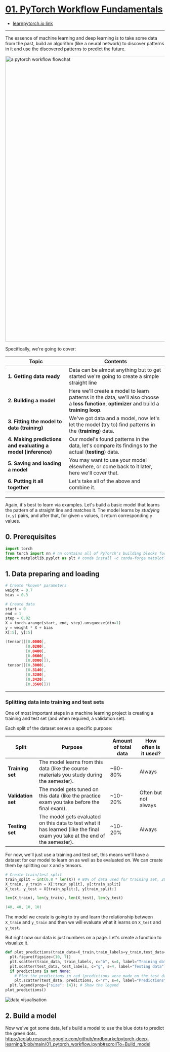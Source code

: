 # [01. PyTorch Workflow Fundamentals](https://colab.research.google.com/github/mrdbourke/pytorch-deep-learning/blob/main/01_pytorch_workflow.ipynb)

* [learnpytorch.io link](https://www.learnpytorch.io/01_pytorch_workflow/)

---

The essence of machine learning and deep learning is to take some data from the past, build an algorithm (like a neural network) to discover patterns in it and use the discovered patterns to predict the future.

<img  src="https://raw.githubusercontent.com/mrdbourke/pytorch-deep-learning/main/images/01_a_pytorch_workflow.png"  width=900  alt="a pytorch workflow flowchat"/> 

Specifically, we're going to cover:

 
<table>
<thead>
<tr>
  <th><strong>Topic</strong></th>
  <th><strong>Contents</strong></th>
</tr>
</thead>
<tbody>
<tr>
  <td><strong>1. Getting data ready</strong></td>
  <td>Data can be almost anything but to get started we're going to create a simple straight line</td>
</tr>
<tr>
  <td><strong>2. Building a model</strong></td>
  <td>Here we'll create a model to learn patterns in the data, we'll also choose a <strong>loss function</strong>, <strong>optimizer</strong> and build a <strong>training loop</strong>.</td>
</tr>
<tr>
  <td><strong>3. Fitting the model to data (training)</strong></td>
  <td>We've got data and a model, now let's let the model (try to) find patterns in the (<strong>training</strong>) data.</td>
</tr>
<tr>
  <td><strong>4. Making predictions and evaluating a model (inference)</strong></td>
  <td>Our model's found patterns in the data, let's compare its findings to the actual (<strong>testing</strong>) data.</td>
</tr>
<tr>
  <td><strong>5. Saving and loading a model</strong></td>
  <td>You may want to use your model elsewhere, or come back to it later, here we'll cover that.</td>
</tr>
<tr>
  <td><strong>6. Putting it all together</strong></td>
  <td>Let's take all of the above and combine it.</td>
</tr>
</tbody>
</table>

---
Again, it's best to learn via examples. Let's build a basic model that learns the pattern of a straight line and matches it. The model learns by *studying* `(x,y)` pairs, and after that, for given `x` values, it return corresponding `y` values.

## 0. Prerequisites
```py
import torch
from torch import nn # nn contains all of PyTorch's building blocks for neural networks
import matplotlib.pyplot as plt # conda install -c conda-forge matplotlib
```

## 1. Data preparing and loading
```py
# Create *known* parameters
weight = 0.7
bias = 0.3

# Create data
start = 0
end = 1
step = 0.02
X = torch.arange(start, end, step).unsqueeze(dim=1)
y = weight * X + bias
X[:5], y[:5]
```

```cpp
(tensor([[0.0000],
         [0.0200],
         [0.0400],
         [0.0600],
         [0.0800]]),
 tensor([[0.3000],
         [0.3140],
         [0.3280],
         [0.3420],
         [0.3560]]))
```

---

###  Splitting data into training and test sets

One of most important steps in a machine learning project is creating a training and test set (and when required, a validation set).

Each split of the dataset serves a specific purpose:

<table>
<thead>
<tr>
  <th>Split</th>
  <th>Purpose</th>
  <th>Amount of total data</th>
  <th>How often is it used?</th>
</tr>
</thead>
<tbody>
<tr>
  <td><strong>Training set</strong></td>
  <td>The model learns from this data (like the course materials you study during the semester).</td>
  <td>~60-80%</td>
  <td>Always</td>
</tr>
<tr>
  <td><strong>Validation set</strong></td>
  <td>The model gets tuned on this data (like the practice exam you take before the final exam).</td>
  <td>~10-20%</td>
  <td>Often but not always</td>
</tr>
<tr>
  <td><strong>Testing set</strong></td>
  <td>The model gets evaluated on this data to test what it has learned (like the final exam you take at the end of the semester).</td>
  <td>~10-20%</td>
  <td>Always</td>
</tr>
</tbody>
</table>

For now, we'll just use a training and test set, this means we'll have a dataset for our model to learn on as well as be evaluated on. We can create them by splitting our `X` and `y` tensors.
```py
# Create train/test split
train_split = int(0.8 * len(X)) # 80% of data used for training set, 20% for testing 
X_train, y_train = X[:train_split], y[:train_split]
X_test, y_test = X[train_split:], y[train_split:]

len(X_train), len(y_train), len(X_test), len(y_test)
```

```cpp
(40, 40, 10, 10)
```

The model we create is going to try and learn the relationship between `X_train` and `y_train` and then we will evaluate what it learns on `X_test` and `y_test`.

But right now our data is just numbers on a page. Let's create a function to visualize it.
```py
def plot_predictions(train_data=X_train,train_labels=y_train,test_data=X_test,test_labels=y_test,predictions=None):
  plt.figure(figsize=(10, 7))
  plt.scatter(train_data, train_labels, c="b", s=4, label="Training data") # Plot training data in blue
  plt.scatter(test_data, test_labels, c="g", s=4, label="Testing data") # Plot test data in green
  if predictions is not None:
    # Plot the predictions in red (predictions were made on the test data)
    plt.scatter(test_data, predictions, c="r", s=4, label="Predictions")
  plt.legend(prop={"size": 14}); # Show the legend
plot_predictions()
```
<img  src="https://i.imgur.com/TMpy5S3.png" alt="data visualisation"/> 

## 2. Build a model

Now we've got some data, let's build a model to use the blue dots to predict the green dots.
https://colab.research.google.com/github/mrdbourke/pytorch-deep-learning/blob/main/01_pytorch_workflow.ipynb#scrollTo=Build_model
<!--stackedit_data:
eyJoaXN0b3J5IjpbNjY3NjY1OTg4LDE1NjAxODU2MzUsMTg2Mj
MyNjc3MCw3Njc4OTI2NCwtMjExMTY2MzQwMCwxNjY1Mzk0MzE4
LDE1NjEyMDY3NDEsLTk1MjMzNDMyLC0xNjgxMTE3NDg4LDczMD
k5ODExNl19
-->